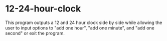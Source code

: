# 12-24-hour-clock
This program outputs a 12 and 24 hour clock side by side while allowing the user to input options to "add one hour", "add one minute", and "add one second" or exit the program.
